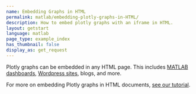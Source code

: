 ```yaml
---
name: Embedding Graphs in HTML
permalink: matlab/embedding-plotly-graphs-in-HTML/
description: How to embed plotly graphs with an iframe in HTML.
layout: getstart
language: matlab
page_type: example_index
has_thumbnail: false
display_as: get_request
---
```


Plotly graphs can be embedded in any HTML page. This includes [MATLAB dashboards](http://moderndata.plot.ly/r-python-matlab-dashboards-graphs-with-d3-js-webgl/), [Wordpress sites](https://wordpress.org/plugins/wp-plotly/), blogs, and more.

For more on embedding Plotly graphs in HTML documents, [see our tutorial](https://plot.ly/how-to-embed-plotly-graphs-in-websites/).
